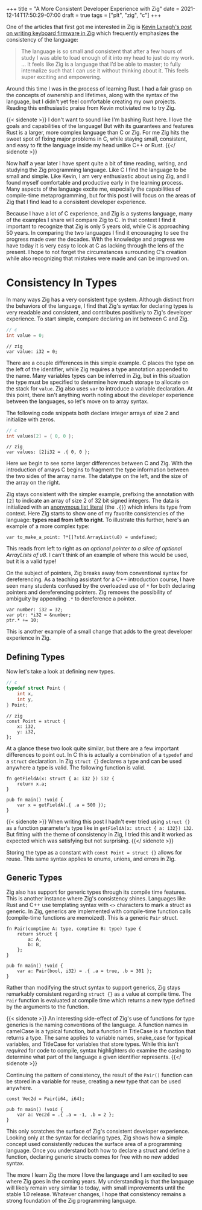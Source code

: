 +++
title = "A More Consistent Developer Experience with Zig"
date = 2021-12-14T17:50:29-07:00
draft = true
tags = ["plt", "zig", "c"]
+++

One of the articles that first got me interested in Zig is [Kevin Lynagh's
post on writing keyboard firmware in Zig](https://kevinlynagh.com/rust-zig/)
which frequently emphasizes the consistency of the language:

> The language is so small and consistent that after a few hours of study I was
> able to load enough of it into my head to just do my work. ... It feels like
> Zig is a language that I’d be able to master; to fully internalize such that I
> can use it without thinking about it. This feels super exciting and
> empowering.

Around this time I was in the process of learning Rust. I had a fair grasp on
the concepts of ownership and lifetimes, along with the syntax of the language,
but I didn't yet feel comfortable creating my own projects. Reading this
enthusiastic praise from Kevin motiviated me to try Zig.

{{< sidenote >}}
I don't want to sound like I'm bashing Rust here. I love the goals and
capabilities of the language! But with its guarantees and features Rust is a
larger, more complex language than C or Zig. For me Zig hits the sweet spot of
fixing major problems in C, while staying small, consistent, and easy to fit the
language inside my head unlike C++ or Rust.
{{</ sidenote >}}

Now half a year later I have spent quite a bit of time reading, writing, and
studying the Zig programming language. Like C I find the language to be small
and simple. Like Kevin, I am very enthusiastic about using Zig, and I found
myself comfortable and productive early in the learning process. Many aspects of
the language excite me, especially the capabilities of compile-time
metaprogramming, but for this post I will focus on the areas of Zig that I find
lead to a consistent developer experience.

Because I have a lot of C experience, and Zig is a systems language, many of the
examples I share will compare Zig to C. In that context I find it important to
recognize that Zig is only 5 years old, while C is approaching 50 years. In
comparing the two languages I find it encouraging to see the progress made over
the decades. With the knowledge and progress we have today it is very easy to
look at C as lacking through the lens of the present. I hope to not forget the
circumstances surrounding C's creation while also recognizing that mistakes were
made and can be improved on.

# Consistency In Types

In many ways Zig has a very consistent type system. Although distinct from the
behaviors of the language, I find that Zig's syntax for declaring types is very
readable and consistent, and contributes positively to Zig's developer
experience. To start simple, compare declaring an int between C and Zig.

```c
// c
int value = 0;
```

```zig
// zig
var value: i32 = 0;
```

There are a couple differences in this simple example. C places the type on the
left of the identifier, while Zig requires a type annotation appended to the
name. Many variables types can be inferred in Zig, but in this situation the
type must be specified to determine how much storage to allocate on the stack
for `value`. Zig also uses `var` to introduce a variable declaration. At this
point, there isn't anything worth noting about the developer experience between
the languages, so let's move on to array syntax.

The following code snippets both declare integer arrays of size 2 and initialize
with zeros.

```c
// c
int values[2] = { 0, 0 };
```

```zig
// zig
var values: [2]i32 = .{ 0, 0 };
```

Here we begin to see some larger differences between C and Zig. With the
introduction of arrays C begins to fragment the type information between the two
sides of the array name. The datatype on the left, and the size of the array on
the right.

Zig stays consistent with the simpler example, prefixing the annotation with
`[2]` to indicate an array of size 2 of 32 bit signed integers. The data is
initialized with an [anonymous list
literal](https://ziglang.org/documentation/0.8.1/#Anonymous-List-Literals) (the
`.{}`) which infers its type from context. Here Zig starts to show one of my
favorite consistencies of the language: **types read from left to right**. To
illustrate this further, here's an example of a more complex type:

```zig
var to_make_a_point: ?*[]?std.ArrayList(u8) = undefined;
```

This reads from left to right as *an optional pointer to a slice of
optional ArrayLists of u8*. I can't think of an example of where this would be
used, but it is a valid type!

On the subject of pointers, Zig breaks away from conventional syntax for
dereferencing. As a teaching assistant for a C++ introduction course, I have
seen many students confused by the overloaded use of `*` for both declaring
pointers and dereferencing pointers. Zig removes the possibility of ambiguity by
appending `.*` to dereference a pointer.

```zig
var number: i32 = 32;
var ptr: *i32 = &number;
ptr.* += 10;
```

This is another example of a small change that adds to the great developer
experience in Zig.


## Defining Types

Now let's take a look at defining new types.

```c
// c
typedef struct Point {
    int x,
    int y,
} Point;
```

```zig
// zig
const Point = struct {
    x: i32,
    y: i32,
};
```

At a glance these two look quite similar, but there are a few important
differences to point out. In C this is actually a combination of a `typedef` and
a `struct` declaration. In Zig `struct {}` declares a type and can be used
anywhere a type is valid. The following function is valid.

```zig
fn getFieldA(x: struct { a: i32 }) i32 {
    return x.a;
}

pub fn main() !void {
    var x = getFieldA(.{ .a = 500 });
}
```

{{< sidenote >}}
When writing this post I hadn't ever tried using `struct {}` as a function
parameter's type like in `getFieldA(x: struct { a: i32}) i32`. But fitting with
the theme of consistency in Zig, I tried this and it worked as expected which
was satisfying but not surprising.
{{</ sidenote >}}

Storing the type as a constant with `const Point = struct {}` allows for reuse.
This same syntax applies to enums, unions, and errors in Zig.


## Generic Types

Zig also has support for generic types through its compile time features. This
is another instance where Zig's consistency shines. Languages like Rust and C++
use templating syntax with `<>` characters to mark a struct as generic. In Zig,
generics are implemented with compile-time function calls (compile-time
functions are memoized). This is a generic `Pair` struct.

```zig
fn Pair(comptime A: type, comptime B: type) type {
    return struct {
        a: A,
        b: B,
    };
}

pub fn main() !void {
    var a: Pair(bool, i32) = .{ .a = true, .b = 301 };
}
```

Rather than modifying the struct syntax to support generics, Zig stays
remarkably consistent regarding `struct {}` as a value at compile time. The
`Pair` function is evaluated at compile time which returns a new type defined by
the arguments to the function.

{{< sidenote >}}
An interesting side-effect of Zig's use of functions for type generics is the
naming conventions of the language. A function names in camelCase is a typical
function, but a function in TitleCase is a function that returns a type. The
same applies to variable names, snake_case for typical variables, and TitleCase
for variables that store types. While this isn't *required* for code to compile,
syntax highlighters do examine the casing to determine what part of the language
a given identifier represents.
{{</ sidenote >}}

Continuing the pattern of consistency, the result of the `Pair()` function can be
stored in a variable for reuse, creating a new type that can be used anywhere.

```zig
const Vec2d = Pair(i64, i64);

pub fn main() !void {
    var a: Vec2d = .{ .a = -1, .b = 2 };
}
```

This only scratches the surface of Zig's consistent developer experience.
Looking only at the syntax for declaring types, Zig shows how a simple concept
used consistently reduces the surface area of a programming language. Once you
understand both how to declare a struct and define a function, declaring generic
structs comes for free with no new added syntax.

The more I learn Zig the more I love the language and I am excited to see where
Zig goes in the coming years. My understanding is that the language will likely
remain very similar to today, with small improvements until the stable 1.0
release. Whatever changes, I hope that consistency remains a strong foundation
of the Zig programming language.
